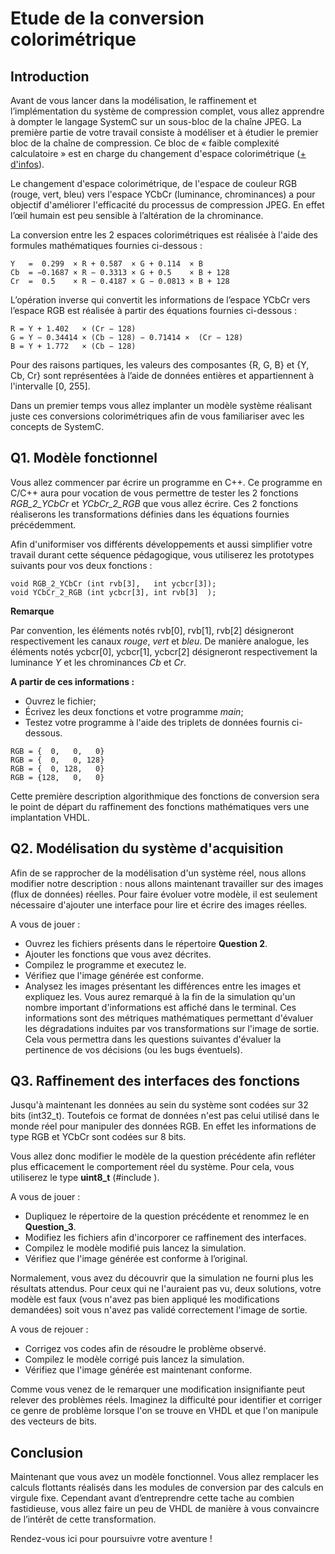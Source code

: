 # Etude de la conversion colorimétrique

##	Introduction

Avant de vous lancer dans la modélisation, le raffinement et l’implémentation du système de compression complet, vous allez apprendre à dompter le langage SystemC sur un sous-bloc de la chaîne JPEG. La première partie de votre travail consiste à modéliser et à étudier le premier bloc de la chaîne de compression. Ce bloc de « faible complexité calculatoire » est en charge du changement d'espace colorimétrique ([+ d'infos](https://en.wikipedia.org/wiki/YCbCr)).

Le changement d'espace colorimétrique, de l'espace de couleur RGB (rouge, vert, bleu) vers l'espace YCbCr (luminance, chrominances) a pour objectif d'améliorer l'efficacité du processus de compression JPEG. En effet l’œil humain est peu sensible à l’altération de la chrominance.

La conversion entre les 2 espaces colorimétriques est réalisée à l'aide des formules mathématiques fournies ci-dessous :

```
Y   =  0.299  × R + 0.587  × G + 0.114  × B
Cb  = −0.1687 × R − 0.3313 × G + 0.5    × B + 128
Cr  =  0.5    × R − 0.4187 × G − 0.0813 × B + 128
```

L’opération inverse qui convertit les informations de l’espace YCbCr vers l’espace RGB est réalisée à partir des équations fournies ci-dessous :

```
R = Y + 1.402   × (Cr − 128)
G = Y − 0.34414 × (Cb − 128) − 0.71414 ×  (Cr − 128)
B = Y + 1.772   × (Cb − 128)
```

Pour des raisons partiques, les valeurs des composantes {R, G, B} et {Y, Cb, Cr} sont représentées à l’aide de données entières et appartiennent à l'intervalle [0, 255].

Dans un premier temps vous allez implanter un modèle système réalisant juste ces conversions colorimétriques afin de vous familiariser avec les concepts de SystemC.

##	Q1. Modèle fonctionnel

Vous allez commencer par écrire un programme en C++. Ce programme en C/C++ aura pour vocation de vous permettre de tester les 2 fonctions *RGB_2_YCbCr* et *YCbCr_2_RGB* que vous allez écrire. Ces 2 fonctions réaliserons les transformations définies dans les équations fournies précédemment.

Afin d'uniformiser vos différents développements et aussi simplifier votre travail durant cette séquence pédagogique, vous utiliserez les prototypes suivants pour vos deux fonctions :

```
void RGB_2_YCbCr (int rvb[3],   int ycbcr[3]);
void YCbCr_2_RGB (int ycbcr[3], int rvb[3]  );
```

**Remarque**

Par convention, les éléments notés rvb[0], rvb[1], rvb[2] désigneront respectivement les canaux *rouge*, *vert* et *bleu*. De manière analogue, les éléments notés ycbcr[0], ycbcr[1], ycbcr[2] désigneront respectivement la luminance *Y* et les chrominances *Cb* et *Cr*.

**A partir de ces informations :**

- Ouvrez le fichier;
- Écrivez les deux fonctions et votre programme *main*;
- Testez votre programme à l'aide des triplets de données fournis ci-dessous.

```
RGB = {  0,   0,   0}
RGB = {  0,   0, 128}
RGB = {  0, 128,   0}
RGB = {128,   0,   0}
```

Cette première description algorithmique des fonctions de conversion sera le point de départ du raffinement des fonctions mathématiques vers une implantation VHDL.

##	Q2. Modélisation du système d'acquisition

Afin de se rapprocher de la modélisation d'un système réel, nous allons modifier notre description : nous allons maintenant travailler sur des images (flux de données) réelles. Pour faire évoluer votre modèle, il est seulement nécessaire d'ajouter une interface pour lire et écrire des images réelles.

A vous de jouer :

-	Ouvrez les fichiers présents dans le répertoire **Question 2**.
-	Ajouter les fonctions que vous avez décrites.
-	Compilez le programme et executez le.
-	Vérifiez que l'image générée est conforme.
-	Analysez les images présentant les différences entre les images et expliquez les.
Vous aurez remarqué à la fin de la simulation qu'un nombre important d'informations est affiché dans le terminal. Ces informations sont des métriques mathématiques permettant d'évaluer les dégradations induites par vos transformations sur l'image de sortie. Cela vous permettra dans les questions suivantes d'évaluer la pertinence de vos décisions (ou les bugs éventuels).

##	Q3. Raffinement des interfaces des fonctions

Jusqu'à maintenant les données au sein du système sont codées sur 32 bits (int32_t). Toutefois ce format de données n'est pas celui utilisé dans le monde réel pour manipuler des données RGB. En effet les informations de type RGB et YCbCr sont codées sur 8 bits.

Vous allez donc modifier le modèle de la question précédente afin refléter plus efficacement le comportement réel du système. Pour cela, vous utiliserez le type **uint8_t** (#include <cstdint>).

A vous de jouer :

- Dupliquez le répertoire de la question précédente et renommez le en **Question_3**.
- Modifiez les fichiers afin d'incorporer ce raffinement des interfaces.
- Compilez le modèle modifié puis lancez la simulation.
- Vérifiez que l'image générée est conforme à l’original.
  
Normalement, vous avez du découvrir que la simulation ne fourni plus les résultats attendus. Pour ceux qui ne l'auraient pas vu, deux solutions, votre modèle est faux (vous n'avez pas bien appliqué les modifications demandées) soit vous n'avez pas validé correctement l'image de sortie.

A vous de rejouer :

-	Corrigez vos codes afin de résoudre le problème observé.
-	Compilez le modèle corrigé puis lancez la simulation.
-	Vérifiez que l'image générée est maintenant conforme.

Comme vous venez de le remarquer une modification insignifiante peut relever des problèmes réels. Imaginez la difficulté pour identifier et corriger ce genre de problème lorsque l'on se trouve en VHDL et que l'on manipule des vecteurs de bits.

##	Conclusion

Maintenant que vous avez un modèle fonctionnel. Vous allez remplacer les calculs flottants réalisés dans les modules de conversion par des calculs en virgule fixe. Cependant avant d’entreprendre cette tache au combien fastidieuse, vous allez faire un peu de VHDL de manière à vous convaincre de l’intérêt de cette transformation.

Rendez-vous ici pour poursuivre votre aventure !
